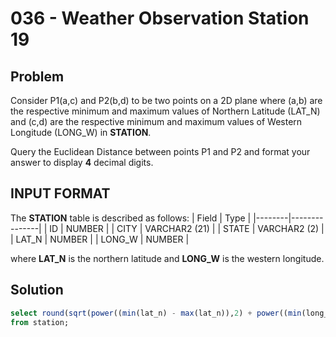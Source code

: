 # 036 - Weather Observation Station 19
## Problem

Consider P1(a,c) and P2(b,d) to be two points on a 2D plane where (a,b) are the respective minimum and maximum values of Northern Latitude (LAT_N) and (c,d) are the respective minimum and maximum values of Western Longitude
(LONG_W) in **STATION**.

Query the Euclidean Distance between points P1 and P2 and format your answer to display **4** decimal digits.

## INPUT FORMAT

The **STATION** table is described as follows:
| Field	 | Type          |
|--------|---------------|
| ID	   | NUMBER        |
| CITY	 | VARCHAR2 (21) |
| STATE	 | VARCHAR2 (2)  |
| LAT_N	 | NUMBER        |
| LONG_W | NUMBER        |

where **LAT_N** is the northern latitude and **LONG_W** is the western longitude.

## Solution
```sql
select round(sqrt(power((min(lat_n) - max(lat_n)),2) + power((min(long_w) - max(long_w)), 2)),4)
from station;
```
